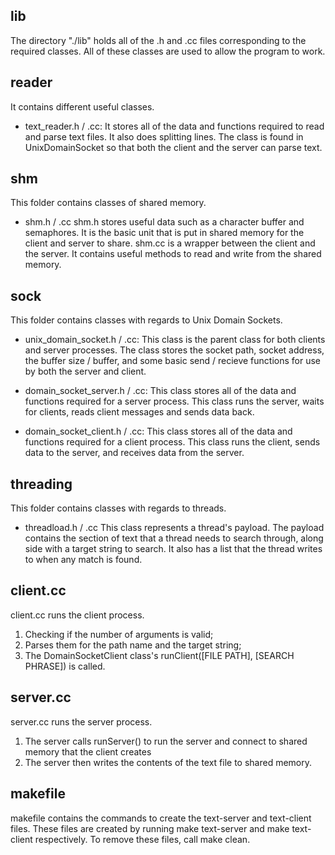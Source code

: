 ## lib
The directory "./lib" holds all of the .h and .cc files corresponding to the required classes. All of these classes are used to allow the program to work. 

## reader
It contains different useful classes.

- text_reader.h / .cc:
It stores all of the data and functions required to read and parse text files. It also does splitting lines. The class is found in UnixDomainSocket so that both the client and the server can parse text.

## shm
This folder contains classes of shared memory.

- shm.h / .cc
shm.h stores useful data such as a character buffer and semaphores. It is the basic unit that is put in shared memory for the client and server to share.
shm.cc is a wrapper between the client and the server. It contains useful methods to read and write from the shared memory.

## sock
This folder contains classes with regards to Unix Domain Sockets.

- unix_domain_socket.h / .cc:
This class is the parent class for both clients and server processes. The class stores the socket path, socket address, the buffer size / buffer, and some basic send / recieve functions for use by both the server and client.

- domain_socket_server.h / .cc:
This class stores all of the data and functions required for a server process. This class runs the server, waits for clients, reads client messages and sends data back. 

- domain_socket_client.h / .cc:
This class stores all of the data and functions required for a client process. This class runs the client, sends data to the server, and receives data from the server.

## threading
This folder contains classes with regards to threads.

- threadload.h / .cc
This class represents a thread's payload. The payload contains the section of text that a thread needs to search through, along side with a target string to search. It also has a list that the thread writes to when any match is found.

##  client.cc
client.cc runs the client process. 
1. Checking if the number of arguments is valid;
2. Parses them for the path name and the target string;
3. The DomainSocketClient class's runClient([FILE PATH], [SEARCH PHRASE]) is called. 

## server.cc
server.cc runs the server process. 
1. The server calls runServer() to run the server and connect to shared memory that the client creates
2. The server then writes the contents of the text file to shared memory.

## makefile
makefile contains the commands to create the text-server and text-client files. These files are created by running make text-server and make text-client respectively. To remove these files, call make clean.

